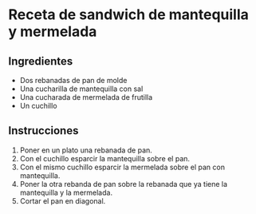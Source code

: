 # Receta de sandwich de mantequilla y mermelada

## Ingredientes

- Dos rebanadas de pan de molde
- Una cucharilla de mantequilla con sal
- Una cucharada de mermelada de frutilla
- Un cuchillo

## Instrucciones

1. Poner en un plato una rebanada de pan.
2. Con el cuchillo esparcir la mantequilla sobre el pan.
3. Con el mismo cuchillo esparcir la mermelada sobre el pan con mantequilla.
4. Poner la otra rebanda de pan sobre la rebanada que ya tiene la mantequilla y la mermelada.
5. Cortar el pan en diagonal.